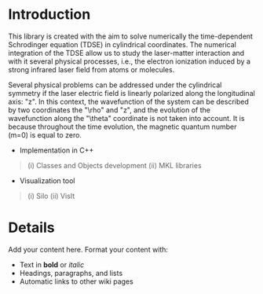 # Introduction #

This library is created with the aim to solve numerically the time-dependent Schrodinger equation (TDSE) in cylindrical coordinates. The numerical integration of the TDSE allow us to study the laser-matter interaction and with it several physical processes, i.e., the electron ionization induced by a strong infrared laser field from atoms or molecules.

Several physical problems can be addressed under the cylindrical symmetry if the laser electric field is linearly polarized along the longitudinal axis: "z". In this context, the wavefunction of the system can be described by two coordinates the "\rho" and "z", and the evolution of the wavefunction along the "\theta" coordinate is not taken into account. It is because throughout the time evolution, the magnetic quantum number (m=0) is equal to zero.



- Implementation in C++
> (i)  Classes and Objects development
> (ii) MKL libraries

- Visualization tool
> (i)  Silo
> (ii) VisIt


# Details #

Add your content here.  Format your content with:
  * Text in **bold** or _italic_
  * Headings, paragraphs, and lists
  * Automatic links to other wiki pages
